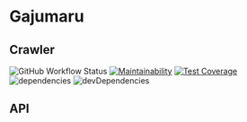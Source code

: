 # Gajumaru

## Crawler
![GitHub Workflow Status](https://img.shields.io/github/workflow/status/rokumura7/gajumaru/npm_ci)
[![Maintainability](https://api.codeclimate.com/v1/badges/d3b04603301c8bbcaa6c/maintainability)](https://codeclimate.com/github/rokumura7/gajumaru/maintainability)
[![Test Coverage](https://api.codeclimate.com/v1/badges/d3b04603301c8bbcaa6c/test_coverage)](https://codeclimate.com/github/rokumura7/gajumaru/test_coverage)
![dependencies](https://david-dm.org/rokumura7/gajumaru.svg)
![devDependencies](https://david-dm.org/rokumura7/gajumaru/dev-status.svg)

## API
